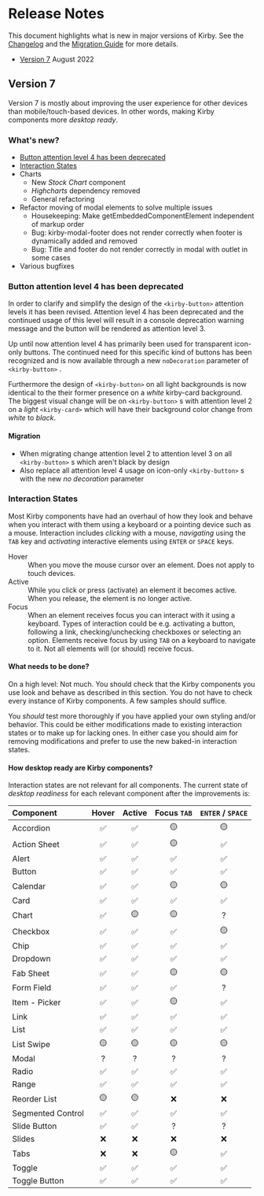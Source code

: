 # Release Notes

This document highlights what is new in major versions of Kirby. See the [Changelog](https://github.com/kirbydesign/designsystem/blob/main/CHANGELOG.md) and the [Migration Guide](https://github.com/kirbydesign/designsystem/blob/main/MIGRATION.md) for more details.

- [Version 7](#version-7) August 2022

## Version 7

Version 7 is mostly about improving the user experience for other devices than mobile/touch-based devices. In other words, making Kirby components more _desktop ready_.

### What's new?

- [Button attention level 4 has been deprecated](#button-attention-level-4-has-been-deprecated)
- [Interaction States](#interaction-states)
- Charts
  - New _Stock Chart_ component
  - _Highcharts_ dependency removed
  - General refactoring
- Refactor moving of modal elements to solve multiple issues
  - Housekeeping: Make getEmbeddedComponentElement independent of markup order
  - Bug: kirby-modal-footer does not render correctly when footer is dynamically added and removed
  - Bug: Title and footer do not render correctly in modal with outlet in some cases
- Various bugfixes

### Button attention level 4 has been deprecated

In order to clarify and simplify the design of the `<kirby-button>` attention levels it has been revised. Attention level 4 has been deprecated and the continued usage of this level will result in a console deprecation warning message and the button will be rendered as attention level 3.

Up until now attention level 4 has primarily been used for transparent icon-only buttons. The continued need for this specific kind of buttons has been recognized and is now available through a new `noDecoration` parameter of `<kirby-button>` .

Furthermore the design of `<kirby-button>` on all light backgrounds is now identical to the their former presence on a _white_ kirby-card background. The biggest visual change will be on `<kirby-button>` s with attention level 2 on a _light_ `<kirby-card>` which will have their background color change from _white_ to _black_.

#### Migration

- When migrating change attention level 2 to attention level 3 on all `<kirby-button>` s which aren't black by design
- Also replace all attention level 4 usage on icon-only `<kirby-button>` s with the new _no decoration_ parameter

### Interaction States

Most Kirby components have had an overhaul of how they look and behave when you interact with them using a keyboard or a pointing device such as a mouse. Interaction includes _clicking_ with a mouse, _navigating_ using the `TAB` key and _activating_ interactive elements using `ENTER` or `SPACE` keys.

<dl>
  <dt>Hover</dt>
  <dd>When you move the mouse cursor over an element. Does not apply to touch devices.</dd>
  <dt>Active</dt>
  <dd>While you click or press (activate) an element it becomes active. When you release, the element is no longer active.</dd>
  <dt>Focus</dt>
  <dd>When an element receives focus you can interact with it using a keyboard. Types of interaction could be e.g. activating a button, following a link, checking/unchecking checkboxes or selecting an option. Elements receive focus by using <code>TAB</code> on a keyboard to navigate to it. Not all elements will (or should) receive focus.</dd>
</dl>

#### What needs to be done?

On a high level: Not much. You should check that the Kirby components you use look and behave as described in this section. You do not have to check every instance of Kirby components. A few samples should suffice.

You _should_ test more thoroughly if you have applied your own styling and/or behavior. This could be either modifications made to existing interaction states or to make up for lacking ones. In either case you should aim for removing modifications and prefer to use the new baked-in interaction states.

#### How desktop ready are Kirby components?

Interaction states are not relevant for all components. The current state of _desktop readiness_ for each relevant component after the improvements is:

| Component         | Hover | Active | Focus `TAB` | `ENTER` / `SPACE` |
| :---------------- | :---: | :----: | :---------: | :---------------: |
| Accordion         |  ✅   |   ✅   |     🟡      |        🟡         |
| Action Sheet      |  ✅   |   ✅   |     🟡      |        ✅         |
| Alert             |  ✅   |   ✅   |     ✅      |        ✅         |
| Button            |  ✅   |   ✅   |     ✅      |        ✅         |
| Calendar          |  ✅   |   ✅   |     🟡      |        🟡         |
| Card              |  ✅   |   ✅   |     ✅      |        ✅         |
| Chart             |  ✅   |   🟡   |     🟡      |         ?         |
| Checkbox          |  ✅   |   ✅   |     ✅      |        🟡         |
| Chip              |  ✅   |   ✅   |     ✅      |        ✅         |
| Dropdown          |  ✅   |   ✅   |     ✅      |        ✅         |
| Fab Sheet         |  ✅   |   ✅   |     🟡      |        🟡         |
| Form Field        |  ✅   |   ✅   |     ✅      |         ?         |
| Item - Picker     |  ✅   |   ✅   |     🟡      |        ✅         |
| Link              |  ✅   |   ✅   |     ✅      |        ✅         |
| List              |  ✅   |   ✅   |     ✅      |        ✅         |
| List Swipe        |  🟡   |   🟡   |     🟡      |        🟡         |
| Modal             |   ?   |   ?    |      ?      |         ?         |
| Radio             |  ✅   |   ✅   |     ✅      |        ✅         |
| Range             |  ✅   |   ✅   |     ✅      |        ✅         |
| Reorder List      |  🟡   |   🟡   |     ❌      |        ❌         |
| Segmented Control |  ✅   |   ✅   |     ✅      |        ✅         |
| Slide Button      |  ✅   |   ✅   |      ?      |         ?         |
| Slides            |  ❌   |   ❌   |     ❌      |        ❌         |
| Tabs              |  ❌   |   ❌   |     🟡      |        ✅         |
| Toggle            |  ✅   |   ✅   |     ✅      |        ✅         |
| Toggle Button     |  ✅   |   ✅   |     ✅      |        ✅         |

